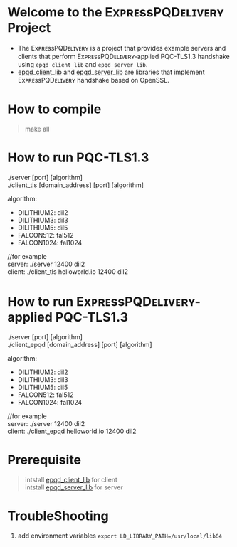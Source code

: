 Welcome to the ExᴘʀᴇssPQDᴇʟɪᴠᴇʀʏ Project
==============================
- The ExᴘʀᴇssPQDᴇʟɪᴠᴇʀʏ is a project that provides example servers and clients that perform ExᴘʀᴇssPQDᴇʟɪᴠᴇʀʏ-applied PQC-TLS1.3 handshake using `epqd_client_lib` and `epqd_server_lib`.  
- [epqd_client_lib](https://github.com/ExpressPQDelivery/epqd_client_lib) and [epqd_server_lib](https://github.com/ExpressPQDelivery/epqd_server_lib) are libraries that implement ExᴘʀᴇssPQDᴇʟɪᴠᴇʀʏ handshake based on OpenSSL.

# How to compile
> make all

# How to run PQC-TLS1.3
./server [port] [algorithm]  
./client_tls [domain_address] [port] [algorithm]   

algorithm:  
- DILITHIUM2: dil2  
- DILITHIUM3: dil3  
- DILITHIUM5: dil5  
- FALCON512: fal512  
- FALCON1024: fal1024  

//for example  
server: ./server 12400 dil2  
client: ./client_tls helloworld.io 12400 dil2  

# How to run ExᴘʀᴇssPQDᴇʟɪᴠᴇʀʏ-applied PQC-TLS1.3
./server [port] [algorithm]  
./client_epqd [domain_address] [port] [algorithm]  

algorithm:  
- DILITHIUM2: dil2  
- DILITHIUM3: dil3  
- DILITHIUM5: dil5  
- FALCON512: fal512  
- FALCON1024: fal1024  

//for example  
server: ./server 12400 dil2  
client: ./client_epqd helloworld.io 12400 dil2  

# Prerequisite
> intstall [epqd_client_lib](https://github.com/ExpressPQDelivery/epqd_client_lib) for client  
> intstall [epqd_server_lib](https://github.com/ExpressPQDelivery/epqd_server_lib) for server  

# TroubleShooting
1. add environment variables
`export LD_LIBRARY_PATH=/usr/local/lib64`
